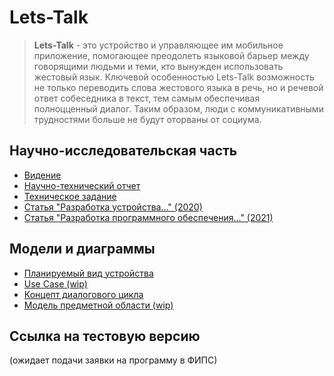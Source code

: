 # Lets-Talk

> **Lets-Talk** - это устройство и управляющее им мобильное приложение, помогающее преодолеть языковой барьер между говорящими людьми и теми, кто вынужден использовать жестовый язык. Ключевой особенностью Lets-Talk возможность не только переводить слова жестового языка в речь, но и речевой ответ собеседника в текст, тем самым обеспечивая полноцценный диалог. Таким образом, люди с коммуникативными трудностями больше не будут оторваны от социума.

## Научно-исследовательская часть

- [Видение](Scientific_Work/Vision.md)
- [Научно-технический отчет](Scientific_Work/First_Year_Report.pdf)
- [Техническое задание](Scientific_Work/Task.pdf)
- [Статья "Разработка устройства..." (2020)](Scientific_Work/Article2020.pdf)
- [Статья "Разработка программного обеспечения..." (2021)](Scientific_Work/Article2021.pdf)

## Модели и диаграммы

- [Планируемый вид устройства](Concepts/Concept.png)
- [Use Case (wip)](Concepts/UseCase.png)
- [Концепт диалогового цикла](Concepts/Dialog.png)
- [Модель предметной области (wip)](Concepts/DomainModel.png)

## Ссылка на тестовую версию

(ожидает подачи заявки на программу в ФИПС)
